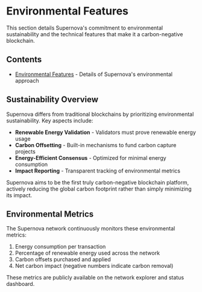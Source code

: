 # Environmental Features

This section details Supernova's commitment to environmental sustainability and the technical features that make it a carbon-negative blockchain.

## Contents

- [Environmental Features](environmental-features.md) - Details of Supernova's environmental approach

## Sustainability Overview

Supernova differs from traditional blockchains by prioritizing environmental sustainability. Key aspects include:

- **Renewable Energy Validation** - Validators must prove renewable energy usage
- **Carbon Offsetting** - Built-in mechanisms to fund carbon capture projects
- **Energy-Efficient Consensus** - Optimized for minimal energy consumption
- **Impact Reporting** - Transparent tracking of environmental metrics

Supernova aims to be the first truly carbon-negative blockchain platform, actively reducing the global carbon footprint rather than simply minimizing its impact.

## Environmental Metrics

The Supernova network continuously monitors these environmental metrics:

1. Energy consumption per transaction
2. Percentage of renewable energy used across the network
3. Carbon offsets purchased and applied
4. Net carbon impact (negative numbers indicate carbon removal)

These metrics are publicly available on the network explorer and status dashboard. 